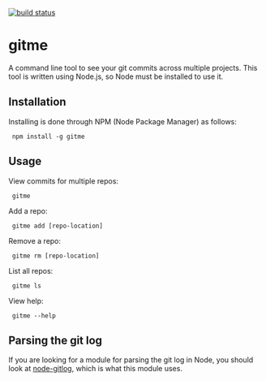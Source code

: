 [![build status](https://secure.travis-ci.org/domharrington/gitme.png)](http://travis-ci.org/domharrington/gitme)
# gitme

A command line tool to see your git commits across multiple projects. This tool is written using Node.js, so Node must be installed to use it.

## Installation
Installing is done through NPM (Node Package Manager) as follows:

     npm install -g gitme

## Usage
View commits for multiple repos:

     gitme

Add a repo:

     gitme add [repo-location]

Remove a repo:

     gitme rm [repo-location]

List all repos:

     gitme ls

View help:

     gitme --help

## Parsing the git log
If you are looking for a module for parsing the git log in Node, you should look at [node-gitlog](https://github.com/domharrington/node-gitlog), which is what this module uses.